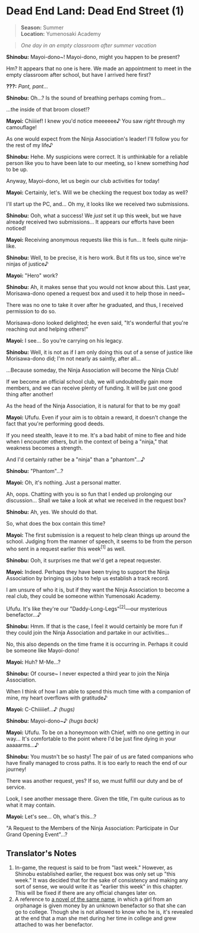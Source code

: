 # Dead End Land: Dead End Street (1)

> **Season:** Summer<br>
> **Location:** Yumenosaki Academy

> *One day in an empty classroom after summer vacation*

**Shinobu:** Mayoi-dono~! Mayoi-dono, might you happen to be present?

Hm? It appears that no one is here. We made an appointment to meet in the empty classroom after school, but have I arrived here first?

**???:** *Pant, pant...*

**Shinobu:** Oh...? Is the sound of breathing perhaps coming from...

...the inside of that broom closet!?

**Mayoi:** Chiiiief! I knew you'd notice meeeeee♪ You saw *right* through my camouflage!

As one would expect from the Ninja Association's leader! I'll follow you for the rest of my life♪

**Shinobu:** Hehe. My suspicions were correct. It is unthinkable for a reliable person like you to have been late to our meeting, so I knew something *had* to be up.

Anyway, Mayoi-dono, let us begin our club activities for today!

**Mayoi:** Certainly, let's. Will we be checking the request box today as well?

I'll start up the PC, and... Oh my, it looks like we received two submissions.

**Shinobu:** Ooh, what a success! We *just* set it up this week, but we have already received two submissions... It appears our efforts have been noticed!

**Mayoi:** Receiving anonymous requests like this is fun... It feels quite ninja-like.

**Shinobu:** Well, to be precise, it is hero work. But it fits us too, since we're ninjas of justice♪

**Mayoi:** "Hero" work?

**Shinobu:** Ah, it makes sense that you would not know about this. Last year, Morisawa-dono opened a request box and used it to help those in need~

There was no one to take it over after he graduated, and thus, I received permission to do so.

Morisawa-dono looked delighted; he even said, "It's wonderful that you're reaching out and helping others!"

**Mayoi:** I see... So you're carrying on his legacy.

**Shinobu:** Well, it is not as if I am only doing this out of a sense of justice like Morisawa-dono did; I'm not nearly as saintly, after all...

...Because someday, the Ninja Association will become the Ninja Club!

If we become an official school club, we will undoubtedly gain more members, and we can receive plenty of funding. It will be just one good thing after another!

As the head of the Ninja Association, it is natural for that to be my goal!

**Mayoi:** Ufufu. Even if your aim is to obtain a reward, it doesn't change the fact that you're performing good deeds.

If you need stealth, leave it to me. It's a bad habit of mine to flee and hide when I encounter others, but in the context of being a "ninja," that weakness becomes a strength.

And I'd certainly rather be a "ninja" than a "phantom"...♪

**Shinobu:** "Phantom"...?

**Mayoi:** Oh, it's nothing. Just a personal matter.

Ah, oops. Chatting with you is so fun that I ended up prolonging our discussion... Shall we take a look at what we received in the request box?

**Shinobu:** Ah, yes. We should do that.

So, what does the box contain this time?

**Mayoi:** The first submission is a request to help clean things up around the school. Judging from the manner of speech, it seems to be from the person who sent in a request earlier this week<sup>[1]</sup> as well.

**Shinobu:** Ooh, it surprises me that we'd get a repeat requester.

**Mayoi:** Indeed. Perhaps they have been trying to support the Ninja Association by bringing us jobs to help us establish a track record.

I am unsure of who it is, but if they want the Ninja Association to become a real club, they could be someone within Yumenosaki Academy.

Ufufu. It's like they're our "Daddy-Long-Legs"<sup>[2]</sup>—our mysterious benefactor...♪

**Shinobu:** Hmm. If that is the case, I feel it would certainly be more fun if they could join the Ninja Association and partake in our activities...

No, this also depends on the time frame it is occurring in. Perhaps it could be someone like Mayoi-dono!

**Mayoi:** Huh? M-Me...?

**Shinobu:** Of course~ I never expected a third year to join the Ninja Association.

When I think of how I am able to spend this much time with a companion of mine, my heart overflows with gratitude♪

**Mayoi:** C-Chiiiiief...♪ *(hugs)*

**Shinobu:** Mayoi-dono~♪ *(hugs back)*

**Mayoi:** Ufufu. To be on a honeymoon with Chief, with no one getting in our way... It's comfortable to the point where I'd be just fine dying in your aaaaarms...♪

**Shinobu:** You mustn't be so hasty! The pair of us are fated companions who have finally managed to cross paths. It is too early to reach the end of our journey!

There was another request, yes? If so, we must fulfill our duty and be of service.

Look, I see another message there. Given the title, I'm quite curious as to what it may contain.

**Mayoi:** Let's see... Oh, what's this...?

"A Request to the Members of the Ninja Association: Participate in Our Grand Opening Event"...?

## Translator's Notes

1. In-game, the request is said to be from "last week." However, as Shinobu established earlier, the request box was only set up "this week." It was decided that for the sake of consistency and making any sort of sense, we would write it as "earlier this week" in this chapter. This will be fixed if there are any official changes later on.
2. A reference to [a novel of the same name](https://en.wikipedia.org/wiki/Daddy-Long-Legs_(novel)), in which a girl from an orphanage is given money by an unknown benefactor so that she can go to college. Though she is not allowed to know who he is, it's revealed at the end that a man she met during her time in college and grew attached to was her benefactor.
